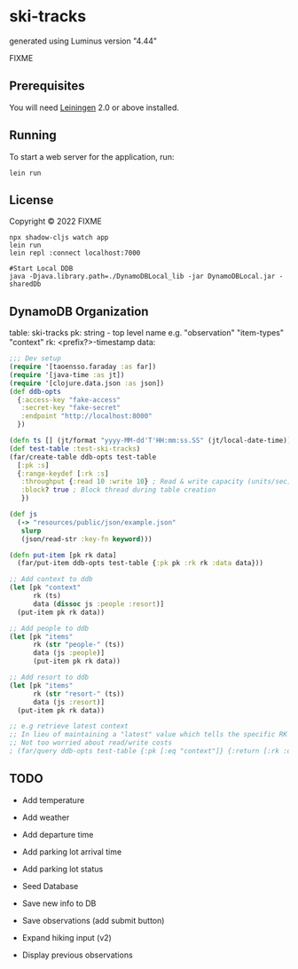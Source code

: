 # ski-tracks

generated using Luminus version "4.44"

FIXME

## Prerequisites

You will need [Leiningen][1] 2.0 or above installed.

[1]: https://github.com/technomancy/leiningen

## Running

To start a web server for the application, run:

    lein run

## License

Copyright © 2022 FIXME


```
npx shadow-cljs watch app
lein run
lein repl :connect localhost:7000

#Start Local DDB
java -Djava.library.path=./DynamoDBLocal_lib -jar DynamoDBLocal.jar -sharedDb
```

## DynamoDB Organization
table: ski-tracks
pk: string - top level name e.g. "observation" "item-types" "context"
rk: <prefix?>-timestamp
data: <map>

```clj
;;; Dev setup
(require '[taoensso.faraday :as far])
(require '[java-time :as jt])
(require '[clojure.data.json :as json])
(def ddb-opts
  {:access-key "fake-access"
   :secret-key "fake-secret"
   :endpoint "http://localhost:8000"
  })

(defn ts [] (jt/format "yyyy-MM-dd'T'HH:mm:ss.SS" (jt/local-date-time)))
(def test-table :test-ski-tracks)
(far/create-table ddb-opts test-table
  [:pk :s]
  {:range-keydef [:rk :s]
   :throughput {:read 10 :write 10} ; Read & write capacity (units/sec)
   :block? true ; Block thread during table creation
   })

(def js
  (-> "resources/public/json/example.json"
   slurp
   (json/read-str :key-fn keyword)))

(defn put-item [pk rk data]
  (far/put-item ddb-opts test-table {:pk pk :rk rk :data data}))

;; Add context to ddb
(let [pk "context"
      rk (ts)
      data (dissoc js :people :resort)]
  (put-item pk rk data))

;; Add people to ddb
(let [pk "items"
      rk (str "people-" (ts))
      data (js :people)]
      (put-item pk rk data))

;; Add resort to ddb
(let [pk "items"
      rk (str "resort-" (ts))
      data (js :resort)]
  (put-item pk rk data))

;; e.g retrieve latest context
;; In lieu of maintaining a "latest" value which tells the specific RK to query
;; Not too worried about read/write costs
; (far/query ddb-opts test-table {:pk [:eq "context"]} {:return [:rk :data] :order :desc :limit 1})
```


## TODO
- Add temperature
- Add weather
- Add departure time
- Add parking lot arrival time
- Add parking lot status
- Seed Database

- Save new info to DB
- Save observations (add submit button)

- Expand hiking input (v2)
- Display previous observations
